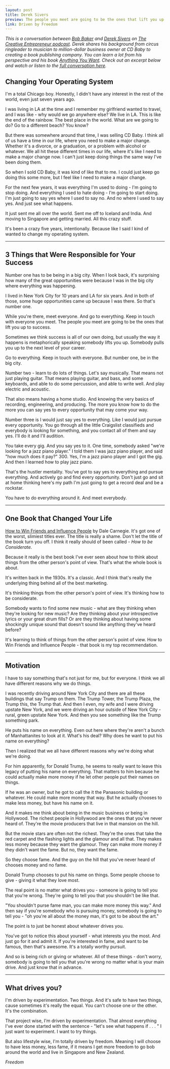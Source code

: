 ```yaml
---
layout: post
title: Derek Sivers
preview: The people you meet are going to be the ones that lift you up to success. 
link: Driven by Freedom  
---
```


*This is a conversation between [Bob Baker](http://www.bob-baker.com/) and [Derek Sivers](http://sivers.org/) on [The Creative Entrepreneur podcast](https://itunes.apple.com/us/podcast/creative-entrepreneur-podcast/id721321813?mt=2). Derek shares his background from circus ringleader to musician to million-dollar business owner at CD Baby to creating a book publishing company. You can learn a lot from his perspective and his book [Anything You Want](http://sivers.org/a). Check out an excerpt below and watch or listen to the [full conversation here](https://www.youtube.com/watch?v=yB-lXs4dEOE).*

## Changing Your Operating System 

I'm a total Chicago boy. Honestly, I didn't have any interest in the rest of the world, even just seven years ago. 

I was living in LA at the time and I remember my girlfriend wanted to travel, and I was like - why would we go anywhere else? We live in LA. This is like the end of the rainbow. The best place in the world. What are we going to do? Go to a different beach? You know? 

But there was somewhere around that time, I was selling CD Baby. I think all of us have a time in our life, where you need to make a major change. Whether it's a divorce, or a graduation, or a problem with alcohol or whatever. We all hit these different times in our life, where it's like I need to make a major change now. I can't just keep doing things the same way I've been doing them. 

So when I sold CD Baby, it was kind of like that to me. I could just keep go doing this some more, but I feel like I need to make a major change. 

For the next few years, it was everything I'm used to doing - I'm going to stop doing. And everything I used to hate doing - I'm going to start doing. I'm just going to say yes where I used to say no. And no where I used to say yes. And just see what happens. 

It just sent me all over the world. Sent me off to Iceland and India. And moving to Singapore and getting married. All this crazy stuff. 

It's been a crazy five years, intentionally. Because like I said I kind of wanted to change my operating system. 

* * * 

## 3 Things that Were Responsible for Your Success 

Number one has to be being in a big city. When I look back, it's surprising how many of the great opportunities were because I was in the big city where everything was happening. 

I lived in New York City for 10 years and LA for six years. And in both of those, some huge opportunities came up because I was there. So that's number one. 

While you're there, meet everyone. And go to everything. Keep in touch with everyone you meet. The people you meet are going to be the ones that lift you up to success. 

Sometimes we think success is all of our own doing, but usually the way it happens is metaphorically speaking somebody lifts you up. Somebody pulls you up to the next level of your career. 

Go to everything. Keep in touch with everyone. But number one, be in the big city. 

Number two - learn to do lots of things. Let's say musically. That means not just playing guitar. That means playing guitar, and bass, and some keyboards, and able to do some percussion, and able to write well. And play electric and acoustic. 

That also means having a home studio. And knowing the very basics of recording, engineering, and producing. The more you know how to do the more you can say yes to every opportunity that may come your way. 

Number three is I would just say yes to everything. Like I would just pursue every opportunity. You go through all the little Craigslist classifieds and everybody is looking for something, and you contact all of them and say yes. I'll do it and I'll audition. 

You take every gig. And you say yes to it. One time, somebody asked "we're looking for a jazz piano player." I told them I was jazz piano player, and said "how much does it pay?" 300. Yes, I'm a jazz piano player and I got the gig. And then I learned how to play jazz piano. 

That's the hustler mentality. You've got to say yes to everything and pursue everything. And actively go and find every opportunity. Don't just go and sit at home thinking here's my path I'm just going to get a record deal and be a rockstar. 

You have to do everything around it. And meet everybody. 

* * * 

## One Book that Changed Your Life
 
[How to Win Friends and Influence People](http://www.amazon.com/How-Win-Friends-Influence-People/dp/0671027034) by Dale Carnegie. It's got one of the worst, slimiest titles ever.  The title is really a shame. Don't let the title of the book turn you off. I think it really should of been called - *How to be Considerate.* 

Because it really is the best book I've ever seen about how to think about things from the other person's point of view. That's what the whole book is about. 

It's written back in the 1930s. It's a classic. And I think that's really the underlying thing behind all of the best marketing.

It's thinking things from the other person's point of view. It's thinking how to be considerate. 

Somebody wants to find some new music - what are they thinking when they're looking for new music? Are they thinking about your introspective lyrics or your great drum fills? Or are they thinking about having some shockingly unique sound that doesn't sound like anything they've heard before? 

It's learning to think of things from the other person's point of view. How to Win Friends and Influence People - that book is my top recommendation. 

* * * 

## Motivation 

I have to say something that's not just for me, but for everyone. I think we all have different reasons why we do things. 

I was recently driving around New York City and there are all these buildings that say Trump on them. The Trump Tower, the Trump Plaza, the Trump this, the Trump that. And then I even, my wife and I were driving upstate New York, and we were driving an hour outside of New York City - rural, green upstate New York. And then you see something like the Trump something park. 

He puts his name on everything. Even out here where they're aren't a bunch of Manhattanites to look at it. What's his deal? Why does he want to put his name on everything? 

Then I realized that we all have different reasons why we're doing what we're doing. 

For him apparently, for Donald Trump, he seems to really want to leave this legacy of putting his name on everything. That matters to him because he could actually make more money if he let other people put their names on things. 

If he was an owner, but he got to call the it the Panasonic building or whatever. He could make more money that way. But he actually chooses to make less money, but have his name on it. 

And it makes me think about being in the music business or being in Hollywood. The richest people in Hollywood are the ones that you've never heard of. They're the movie producers that live in that mansion on the hill. 

But the movie stars are often not the richest. They're the ones that take the red carpet and the flashing lights and the glamour and all that. They makes less money because they want the glamour. They can make more money if they didn't want the fame. But no, they want the fame.  

So they choose fame. And the guy on the hill that you've never heard of chooses money and no fame. 

Donald Trump chooses to put his name on things. Some people choose to give - giving it what they love most. 

The real point is no matter what drives you - someone is going to tell you that you're wrong. They're going to tell you that you shouldn't be like that. 

"You shouldn't purse fame man, you can make more money this way." And then say if you're somebody who is pursuing money, somebody is going to tell you - "oh you're all about the money man, it's got to be about the art."

The point is to just be honest about whatever drives you. 

You've got to notice this about yourself - what interests you the most. And just go for it and admit it. If you're interested in fame, and want to be famous, then that's awesome. It's a totally worthy pursuit. 

And so is being rich or giving or whatever. All of these things - don't worry, somebody is going to tell you that you're wrong no matter what is your main drive. And just know that in advance. 

* * * 

## What drives you? 

I'm driven by experimentation. Two things. And it's safe to have two things, cause sometimes it's really the equal. You can't choose one or the other. It's the combination. 

That project wise, I'm driven by experimentation. That almost everything I've ever done started with the sentence - "let's see what happens if . . . " I just want to experiment. I want to try things. 

But also lifestyle wise, I'm totally driven by freedom. Meaning I will choose to have less money, less fame, if it means I get more freedom to go bob around the world and live in Singapore and New Zealand. 

*Freedom* 











